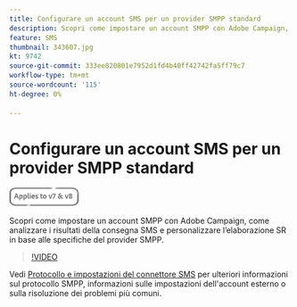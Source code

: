 ```yaml
---
title: Configurare un account SMS per un provider SMPP standard
description: Scopri come impostare un account SMPP con Adobe Campaign, come analizzare i risultati della consegna SMS e personalizzare l’elaborazione SR in base alle specifiche del provider SMPP. 
feature: SMS
thumbnail: 343607.jpg
kt: 9742
source-git-commit: 333ee820801e7952d1fd4b40ff42742fa5ff79c7
workflow-type: tm+mt
source-wordcount: '115'
ht-degree: 0%

---
```



# Configurare un account SMS per un provider SMPP standard

![Si applica alle versioni V7 e V8](../assets/V7-V8-stamp.png)

Scopri come impostare un account SMPP con Adobe Campaign, come analizzare i risultati della consegna SMS e personalizzare l’elaborazione SR in base alle specifiche del provider SMPP.

>[!VIDEO](https://video.tv.adobe.com/v/343607?quality=12)

Vedi [Protocollo e impostazioni del connettore SMS](https://experienceleague.adobe.com/docs/campaign-classic/using/sending-messages/sending-messages-on-mobiles/sms-protocol.html?lang=en#sending-messages) per ulteriori informazioni sul protocollo SMPP, informazioni sulle impostazioni dell&#39;account esterno o sulla risoluzione dei problemi più comuni.
